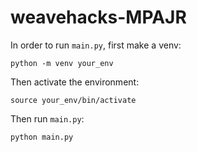 # weavehacks-MPAJR
In order to run `main.py`, first make a venv:

`python -m venv your_env`

Then activate the environment:

`source your_env/bin/activate`


Then run `main.py`:

`python main.py`
